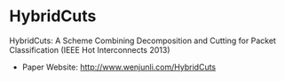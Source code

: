 # HybridCuts
HybridCuts: A Scheme Combining Decomposition and Cutting for Packet Classification (IEEE Hot Interconnects 2013)

* Paper Website: http://www.wenjunli.com/HybridCuts
